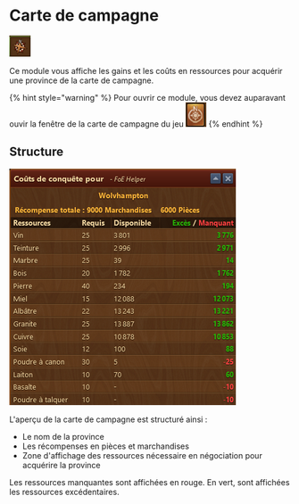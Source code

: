 # Carte de campagne

![Îcone](./.images/icon_001.png)

Ce module vous affiche les gains et les coûts en ressources pour acquérir une province de la carte de campagne.

{% hint style="warning" %}
Pour ouvrir ce module, vous devez auparavant ouvir la fenêtre de la carte de campagne du jeu ![](./.images/carte_campagne.png)
{% endhint %}

## Structure

![Structure](./.images/structure.png)

L'aperçu de la carte de campagne est structuré ainsi :

* Le nom de la province
* Les récompenses en pièces et marchandises
* Zone d'affichage des ressources nécessaire en négociation pour acquérire la province

Les ressources manquantes sont affichées en rouge. En vert, sont affichées les ressources excédentaires.